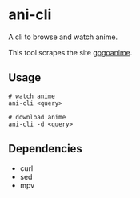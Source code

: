 # ani-cli

A cli to browse and watch anime.

This tool scrapes the site [gogoanime](https://gogoanime.vc).


## Usage

	# watch anime
	ani-cli <query>

	# download anime
	ani-cli -d <query>

## Dependencies

* curl
* sed
* mpv
